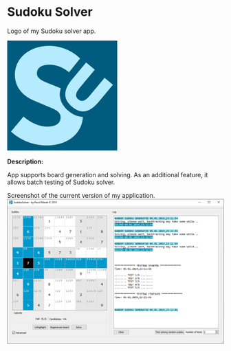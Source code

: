# Sudoku Solver

Logo of my Sudoku solver app.

![sudoku icon](https://raw.githubusercontent.com/pavolmarak/SudokuSolver/master/sudoku_icon.png)

**Description:** 

App supports board generation and solving. As an additional feature, it allows batch testing of Sudoku solver.

Screenshot of the current version of my application. 
![sudoku screenshot](https://raw.githubusercontent.com/pavolmarak/SudokuSolver/master/sudoku_app.PNG)
